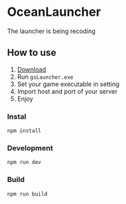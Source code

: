 # OceanLauncher
The launcher is being recoding

## How to use
1. [Download](https://github.com/Coooookies/OceanLauncher/releases/download/v1.0.1/app-64.zip)
2. Run `gsLauncher.exe`
3. Set your game executable in setting
4. Import host and port of your server
5. Enjoy


### Instal
```
npm install
```

### Development
```
npm run dev
```

### Build
```
npm run build
```
